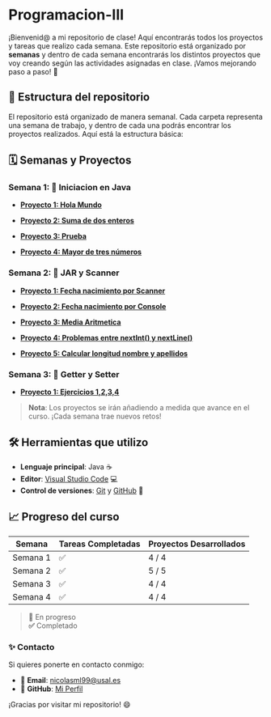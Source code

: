 # Programacion-III

¡Bienvenid@ a mi repositorio de clase! Aquí encontrarás todos los proyectos y tareas que realizo cada semana. Este repositorio está organizado por **semanas** y dentro de cada semana encontrarás los distintos proyectos que voy creando según las actividades asignadas en clase. ¡Vamos mejorando paso a paso! 🚀

## 📅 Estructura del repositorio

El repositorio está organizado de manera semanal. Cada carpeta representa una semana de trabajo, y dentro de cada una podrás encontrar los proyectos realizados. Aquí está la estructura básica:

## 🗓 Semanas y Proyectos

### Semana 1: 🚀 **Iniciacion en Java**

- **[Proyecto 1: Hola Mundo](https://github.com/nicolasjml01/Programacion-III/tree/d94b1060fa45a68504ebf650991bfa99f55ee378/Semana%201/Hola_Mundo)**  
  
- **[Proyecto 2: Suma de dos enteros](https://github.com/nicolasjml01/Programacion-III/tree/d94b1060fa45a68504ebf650991bfa99f55ee378/Semana%201/Suma_Enteros)**  

- **[Proyecto 3: Prueba](https://github.com/nicolasjml01/Programacion-III/tree/8861aad261efdd68b84d356265d4e8de4aee8767/Semana%201/Hola_Mundo)**  

- **[Proyecto 4: Mayor de tres números](https://github.com/nicolasjml01/Programacion-III/tree/d94b1060fa45a68504ebf650991bfa99f55ee378/Semana%201/Numero_Mayor)**  

### Semana 2: 🚀 **JAR y Scanner**

- **[Proyecto 1: Fecha nacimiento por Scanner](https://github.com/nicolasjml01/Programacion-III/tree/4ad5334a5459a1438991a8661f700e7e9de03bfc/Semana%202/Fecha_Nacimiento_Scanner)** 

- **[Proyecto 2: Fecha nacimiento por Console](https://github.com/nicolasjml01/Programacion-III/tree/4ad5334a5459a1438991a8661f700e7e9de03bfc/Semana%202/Fecha_Nacimiento_Console)**

- **[Proyecto 3: Media Aritmetica](https://github.com/nicolasjml01/Programacion-III/tree/4ad5334a5459a1438991a8661f700e7e9de03bfc/Semana%202/Media_Aritmetica)**

- **[Proyecto 4: Problemas entre nextInt() y nextLine()](https://github.com/nicolasjml01/Programacion-III/tree/1550ea3848f622d9dad9289527bb39c5bb676698/Semana%202/Scanner_Problems)**

- **[Proyecto 5: Calcular longitud nombre y apellidos](https://github.com/nicolasjml01/Programacion-III/tree/1550ea3848f622d9dad9289527bb39c5bb676698/Semana%202/Longitud_Nombre)**

### Semana 3: 🚀 **Getter y Setter**
- **[Proyecto 1: Ejercicios 1,2,3,4](https://github.com/nicolasjml01/Programacion-III/tree/1550ea3848f622d9dad9289527bb39c5bb676698/Semana%202/Scanner_Problems)**


> **Nota**: Los proyectos se irán añadiendo a medida que avance en el curso. ¡Cada semana trae nuevos retos!

## 🛠️ Herramientas que utilizo

- **Lenguaje principal**: Java ☕
- **Editor**: [Visual Studio Code](https://code.visualstudio.com/) 💻
- **Control de versiones**: [Git](https://git-scm.com/) y [GitHub](https://github.com/) 🐙


## 📈 Progreso del curso

| Semana  | Tareas Completadas  | Proyectos Desarrollados |
|---------|---------------------|-------------------------|
| Semana 1| ✅                   | 4 / 4                  |
| Semana 2| ✅                   | 5 / 5                  |
| Semana 3| ✅                   | 4 / 4                  |
| Semana 4| ✅                   | 4 / 4                  |

> **🔄** En progreso  
> **✅** Completado  

### ✨ Contacto

Si quieres ponerte en contacto conmigo:

- 📧 **Email**: [nicolasml99@usal.es](https://mail.google.com/mail/u/0/?tab=rm&ogbl#inbox)
- 🐙 **GitHub**: [Mi Perfil](https://github.com/nicolasjml01)

¡Gracias por visitar mi repositorio! 😄
